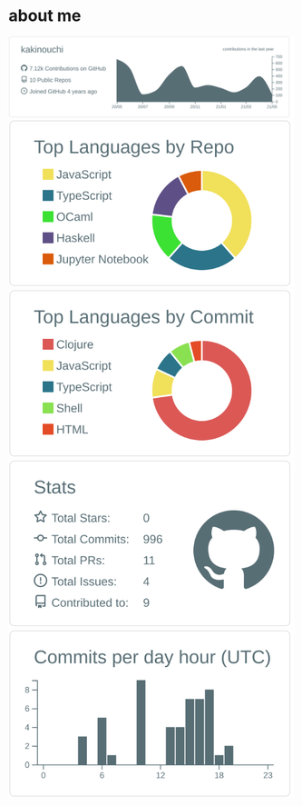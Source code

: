 # about me

![](https://raw.githubusercontent.com/kakinouchi/kakinouchi/master/profile-summary-card-output/default/0-profile-details.svg)
![](https://raw.githubusercontent.com/kakinouchi/kakinouchi/master/profile-summary-card-output/default/1-repos-per-language.svg)
![](https://raw.githubusercontent.com/kakinouchi/kakinouchi/master/profile-summary-card-output/default/2-most-commit-language.svg)
![](https://raw.githubusercontent.com/kakinouchi/kakinouchi/master/profile-summary-card-output/default/3-stats.svg)
![](https://raw.githubusercontent.com/kakinouchi/kakinouchi/master/profile-summary-card-output/default/4-productive-time.svg)
